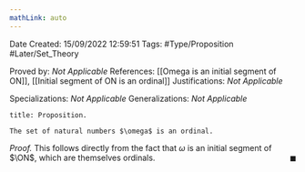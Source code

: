 ```yaml
---
mathLink: auto
---
```


<div class="topSpace"></div>

Date Created: 15/09/2022 12:59:51
Tags: #Type/Proposition #Later/Set_Theory

Proved by: <i>Not Applicable</i>
References: [[Omega is an initial segment of ON]], [[Initial segment of ON is an ordinal]]
Justifications: <i>Not Applicable</i>

Specializations: <i>Not Applicable</i>
Generalizations: <i>Not Applicable</i>

``` ad-Proposition
title: Proposition.

The set of natural numbers $\omega$ is an ordinal.

```

<i>Proof.</i> This follows directly from the fact that $\omega$ is an initial segment of $\ON$, which are themselves ordinals.<span style="float:right;">$\blacksquare$</span>

